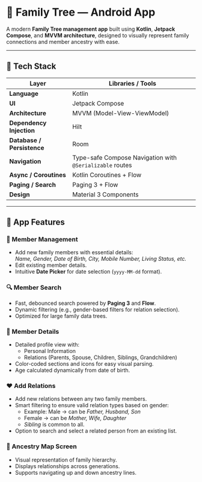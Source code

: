 # 🌳 Family Tree — Android App

A modern **Family Tree management app** built using **Kotlin**, **Jetpack Compose**, and **MVVM architecture**, designed to visually represent family connections and member ancestry with ease.

---

## 🧱 Tech Stack

| Layer | Libraries / Tools |
|-------|--------------------|
| **Language** | Kotlin |
| **UI** | Jetpack Compose |
| **Architecture** | MVVM (Model-View-ViewModel) |
| **Dependency Injection** | Hilt |
| **Database / Persistence** | Room |
| **Navigation** | Type-safe Compose Navigation with `@Serializable` routes |
| **Async / Coroutines** | Kotlin Coroutines + Flow |
| **Paging / Search** | Paging 3 + Flow |
| **Design** | Material 3 Components |

---

## 📱 App Features

### 👤 Member Management
- Add new family members with essential details:  
  *Name, Gender, Date of Birth, City, Mobile Number, Living Status, etc.*
- Edit existing member details.
- Intuitive **Date Picker** for date selection (`yyyy-MM-dd` format).

### 🔍 Member Search
- Fast, debounced search powered by **Paging 3** and **Flow**.
- Dynamic filtering (e.g., gender-based filters for relation selection).
- Optimized for large family data trees.

### 🧬 Member Details
- Detailed profile view with:
  - Personal Information
  - Relations (Parents, Spouse, Children, Siblings, Grandchildren)
- Color-coded sections and icons for easy visual parsing.
- Age calculated dynamically from date of birth.

### ❤️ Add Relations
- Add new relations between any two family members.
- Smart filtering to ensure valid relation types based on gender:
  - Example: Male → can be *Father, Husband, Son*
  - Female → can be *Mother, Wife, Daughter*
  - *Sibling* is common to all.
- Option to search and select a related person from an existing list.

### 🌿 Ancestry Map Screen
- Visual representation of family hierarchy.
- Displays relationships across generations.
- Supports navigating up and down ancestry lines.
